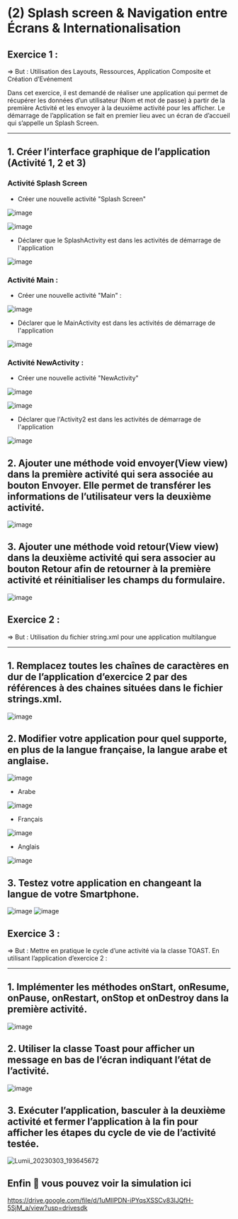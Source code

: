 # (2) Splash screen & Navigation entre Écrans & Internationalisation

## Exercice 1 :
=> But : Utilisation des Layouts, Ressources, Application Composite et Création d’Evénement

   Dans cet exercice, il est demandé de réaliser une application qui permet de récupérer les données d’un utilisateur (Nom et mot de passe) à partir de la première Activité et les envoyer à la deuxième activité pour les afficher. Le démarrage de l’application se fait en premier lieu avec un écran de d’accueil qui s’appelle un Splash Screen.

---

## 1. Créer l’interface graphique de l’application (Activité 1, 2 et 3)

   ### Activité Splash Screen
   
   * Créer une nouvelle activité "Splash Screen"
   
   ![image](https://user-images.githubusercontent.com/92756846/222574817-c924db12-8ef3-46dd-a87e-20be015b673f.png)
   
   ![image](https://user-images.githubusercontent.com/92756846/222569210-7f8b6b22-1e0c-4a96-a99b-1cc620f35dd8.png)

   * Déclarer que le SplashActivity est dans les activités de démarrage de l'application
   
   ![image](https://user-images.githubusercontent.com/92756846/222759902-a9586a8b-7021-41db-8cb7-f0fe7c1bc891.png)

   ### Activité Main :
   
   * Créer une nouvelle activité "Main" :
   
   ![image](https://user-images.githubusercontent.com/92756846/222758309-f19cfbe4-3e8f-49b4-a95d-bcbd8f6f702b.png)
   
   * Déclarer que le MainActivity est dans les activités de démarrage de l'application
   
   ![image](https://user-images.githubusercontent.com/92756846/222759999-debac869-1bb4-4c88-97b3-046f0044fc3d.png)
   
   ### Activité NewActivity :
   
   * Créer une nouvelle activité "NewActivity"

   ![image](https://user-images.githubusercontent.com/92756846/222762527-786edd52-1ccf-4620-b366-d803286356a7.png)
   
   ![image](https://user-images.githubusercontent.com/92756846/222758806-25af392c-288b-423f-a940-27fa4e718472.png)
   
   * Déclarer que l'Activity2 est dans les activités de démarrage de l'application
   
   ![image](https://user-images.githubusercontent.com/92756846/222759675-a6429565-4a5d-43c0-920b-cc79e884168c.png)
   


## 2. Ajouter une méthode void envoyer(View view) dans la première activité qui sera associée au bouton Envoyer. Elle permet de transférer les informations de l’utilisateur vers la deuxième activité.

![image](https://user-images.githubusercontent.com/92756846/222762729-633b3b25-506e-4b79-844c-54989dae6bb1.png)



## 3. Ajouter une méthode void retour(View view) dans la deuxième activité qui sera associer au bouton Retour afin de retourner à la première activité et réinitialiser les champs du formulaire.

![image](https://user-images.githubusercontent.com/92756846/222762618-b335acad-8242-44c8-a2ee-3188d5c9c4fd.png)


## Exercice 2 :
=> But : Utilisation du fichier string.xml pour une application multilangue

---

## 1. Remplacez toutes les chaînes de caractères en dur de l’application d’exercice 2 par des références à des chaines situées dans le fichier strings.xml.

![image](https://user-images.githubusercontent.com/92756846/222775117-fb0a7aa2-2c7e-4cce-a0b1-b8065daa32f1.png)

## 2. Modifier votre application pour quel supporte, en plus de la langue française, la langue arabe et anglaise.

![image](https://user-images.githubusercontent.com/92756846/222792875-439bbc78-3326-4ad6-9f35-cadafda0fdab.png)

* Arabe

![image](https://user-images.githubusercontent.com/92756846/222793086-c22a5805-d4b6-41da-a46b-dbf0979fadaa.png)

* Français

![image](https://user-images.githubusercontent.com/92756846/222793219-9c165e65-be44-429a-ba51-f238987a3534.png)

* Anglais

![image](https://user-images.githubusercontent.com/92756846/222793161-b00dd1d1-c9fd-4a36-be26-ff81e19264d0.png)

## 3. Testez votre application en changeant la langue de votre Smartphone.

![image](https://user-images.githubusercontent.com/92756846/222793478-8d27c502-32e5-4f04-8916-140268b530b6.png)
![image](https://user-images.githubusercontent.com/92756846/222793563-628d3462-4527-4fcf-afc5-06906173bbf1.png)


## Exercice 3 :
=> But : Mettre en pratique le cycle d’une activité via la classe TOAST.
En utilisant l’application d’exercice 2 :

---

## 1. Implémenter les méthodes onStart, onResume, onPause, onRestart, onStop et onDestroy dans la première activité.

![image](https://user-images.githubusercontent.com/92756846/222762318-13552c69-256c-42f7-a5e9-e56526c47df2.png)

## 2. Utiliser la classe Toast pour afficher un message en bas de l’écran indiquant l’état de l’activité.

![image](https://user-images.githubusercontent.com/92756846/222793727-7ceec15f-c853-44e0-9c59-eeb708f15de9.png)

## 3. Exécuter l’application, basculer à la deuxième activité et fermer l’application à la fin pour afficher les étapes du cycle de vie de l’activité testée.

![Lumii_20230303_193645672](https://user-images.githubusercontent.com/92756846/222800829-e4be4079-d9ea-4fba-8b18-e8cc5e2f4457.jpg)

## Enfin 🤗 vous pouvez voir la simulation ici 
https://drive.google.com/file/d/1uMlIPDN-iPYqsXSSCv83lJQfH-5SjM_a/view?usp=drivesdk
